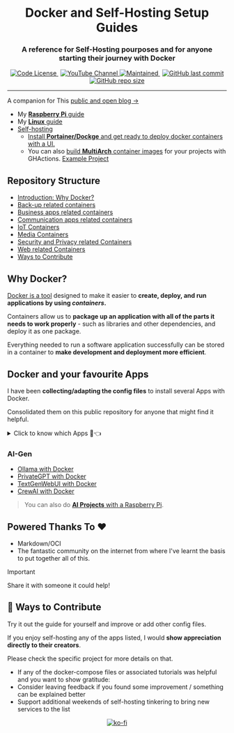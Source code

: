 <div align="center">
  <h1>Docker and Self-Hosting Setup Guides</h1>
</div>

<div align="center">
  <h3>A reference for Self-Hosting pourposes and for anyone starting their journey with Docker</h3>
</div>

<p align="center">
  <a href="https://github.com/JAlcocerT/Docker?tab=MIT-1-ov-file#readme" style="margin-right: 5px;">
    <img alt="Code License" src="https://img.shields.io/badge/License-MIT-blue.svg" />
  </a>
  <a href="https://youtube.com/@JAlcocerTech">
    <img alt="YouTube Channel" src="https://img.shields.io/badge/YouTube-Channel-red" />
  </a>
  <a href="https://GitHub.com/JAlcocerT/Docker/graphs/commit-activity" style="margin-right: 5px;">
    <img alt="Maintained" src="https://img.shields.io/badge/Maintained%3F-yes-green.svg" />
  </a>
  <a href="https://github.com/JAlcocerT/Docker">
    <img alt="GitHub last commit" src="https://img.shields.io/github/last-commit/JAlcocerT/Docker" />
  </a>
  <a href="https://github.com/JAlcocerT/Docker">
    <img alt="GitHub repo size" src="https://img.shields.io/github/repo-size/JAlcocerT/Docker" />
  </a>
</p>


---

A companion for This [public and open blog →](https://jalcocert.github.io/JAlcocerT/blog/)

* My [**Raspberry Pi** guide](https://jalcocert.github.io/RPi/posts/selfhosting-with-docker/)
* My [**Linux** guide](https://jalcocert.github.io/Linux/docs/debian/docker/)
* [Self-hosting](https://jalcocert.github.io/Linux/docs/linux__cloud/selfhosting/)
  * [Install **Portainer/Dockge** and get ready to deploy docker containers with a UI.](https://fossengineer.com/understanding-containers-for-selfhosting/)
  * You can also [build **MultiArch** container images](https://jalcocert.github.io/JAlcocerT/github-actions-use-cases/) for your projects with GHActions. [Example Project](https://github.com/JAlcocerT/Streamlit-MultiChat)

## Repository Structure
  * [Introduction: Why Docker?](#Intro)
  * [Back-up related containers](#Backups)
  * [Business apps related containers](#business)
  * [Communication apps related containers](#communication)
  * [IoT Containers](#iot)
  * [Media Containers](#media)
  * [Security and Privacy related Containers](#security)
  * [Web related Containers](#Web)
  * [Ways to Contribute](#contribute)

## Why Docker?

[Docker is a tool](https://fossengineer.com/docker-first-steps-guide-for-data-analytics/) designed to make it easier to **create, deploy, and run applications by using *containers*.**

Containers allow us to **package up an application with all of the parts it needs to work properly** -  such as libraries and other dependencies, and deploy it as one package.
 
Everything needed to run a software application successfully can be stored in a container to **make development and deployment more efficient**.

## Docker and your favourite Apps

I have been **collecting/adapting the config files** to install several Apps with Docker.

Consolidated them on this public repository for anyone that might find it helpful.

<details>
  <summary>Click to know which Apps 🐋👈</summary>
  &nbsp;

### [Backups:](https://github.com/JAlcocerT/Docker/tree/main/Backups)
  * Duplicati :heavy_check_mark:
  * Filerun :heavy_check_mark:
  * [Nextcloud](https://jalcocert.github.io/JAlcocerT/sync-file-tools/#nextcloud) :heavy_check_mark:
    * [RPI](https://jalcocert.github.io/RPi/posts/selfhosting-nextcloud/) :heavy_check_mark:
  * Photos: 
    * LibrePhotos
    * [Immich](https://github.com/JAlcocerT/Docker/blob/main/Media/Photo/Immich_Docker-Compose.yml)
    * Lychee 
    * Photonix
    * Photoprism
    * [Photoview :page_with_curl:](https://fossengineer.com/selfhosting-Photoview-docker/) :heavy_check_mark: -> file system friendly
    * Piwigo
  * [RClone](https://github.com/JAlcocerT/Docker/blob/main/Backups/rclone_docker-compose.yml) :heavy_check_mark:
  * RSync :heavy_check_mark:
  * [Samba](https://fossengineer.com/selfhosting-samba/) :heavy_check_mark:
  * [Syncthing](https://fossengineer.com/selfhosting-filebrowser-docker) :heavy_check_mark:
    
### [Business:](https://github.com/JAlcocerT/Docker/tree/main/Business)
   * ERPs:
      * ERPNext
      * Dolibarr :heavy_check_mark:
      * Odoo (ex- OpenERP) :heavy_check_mark:
    * Invoicing:
      * Crater Invoices
      * Invoice Ninja
      * Solid Invoice (x86 only)
    * Management:
       * https://github.com/JAlcocerT/Docker/blob/main/Business/PM/vikunja_docker-compose.yaml :heavy_check_mark:
       * [Leantime](https://fossengineer.com/selfhosting-Leantime-docker/) (x86 & ARM, :heavy_check_mark:)
### [Communication:](https://github.com/JAlcocerT/Docker/tree/main/Communication)
   * Chats:
       * [Matrix with Synapse :page_with_curl:](https://fossengineer.com/selfhosting-matrix-synapse-docker/) :heavy_check_mark:
       * Others: Revolt, RocketChat, Jitsi, Discourse
   * [FreshRSS](https://fossengineer.com/freshrss-docker-setup/) :heavy_check_mark:
### [Dev](https://github.com/JAlcocerT/Docker/tree/main/Dev)
* [WebTops](https://fossengineer.com/selfhosting-webtops-with-docker/)
* [Gitea](https://fossengineer.com/selfhosting-Gitea-docker/) :heavy_check_mark:
* [Gogs](https://fossengineer.com/selfhosting-Gogs-with-Docker/)
* [Gitlab CE](https://fossengineer.com/selfhosting-Gitlab-with-Docker)
* [VSCode Server](https://github.com/JAlcocerT/Docker/blob/main/Dev/vscode-server_Docker-compose.yml) :heavy_check_mark:
* [Jenkins](https://fossengineer.com/selfhosting-jenkins-ci-cd/)
* [Airflow](https://fossengineer.com/selfhosting-airflow-with-docker)
* [OneDev](https://github.com/JAlcocerT/Docker/blob/main/Dev/GIT/OneDev_Docker-compose.yml): includes kanban board
* [SnippetBox](https://github.com/JAlcocerT/Docker/blob/main/Others/snippetbox_docker-compose.yml) :heavy_check_mark:
* [SSGs](https://github.com/JAlcocerT/Docker/tree/main/Web/SSGs)
### [IoT:](https://github.com/JAlcocerT/Docker/tree/main/IoT)
* Automations:
  * Domoticz
  * [Home Assistant](https://jalcocert.github.io/RPi/posts/rpi-iot-dht11-influxdb/#how-can-i-install-home-assistant) :heavy_check_mark:
  * Home Bridge
  * OpenHab
* [Internet speed tracker](https://jalcocert.github.io/RPi/posts/self-internet-monit/#speedtest-tracker) :heavy_check_mark:
* [OpenSpeedTest](https://jalcocert.github.io/RPi/posts/self-internet-monit/#openspeedtest) :heavy_check_mark:
* GPIO
  * TIO: https://github.com/tio/tio
* [BI Tools](https://jalcocert.github.io/JAlcocerT/setup-bi-tools-docker/):
  * [Metabase](https://jalcocert.github.io/RPi/posts/rpi-iot-dht1122-mongo/#metabase)
  * [Apache Superset](https://jalcocert.github.io/RPi/posts/rpi-gps-superset/#apache-superset-setup)
  * [Redash](https://jalcocert.github.io/JAlcocerT/setup-bi-tools-docker/#redash)
  * Grafana
* Dashboards:
  * [NetData](https://fossengineer.com/selfhosting-server-monitoring-with-netdata-and-docker/) :heavy_check_mark:
  * Grafana with Prometheus (internet speed) :heavy_check_mark:
  * Grafana with Prometheus (internet + device with node exporter)
  * EFK stack for logs(Elastic search, Fluentd, Kibana)
  * ELK stack (ES, Logstash, Kibana)
  * GOtify
  * Ntfy (notify)
  * [Uptime Kuma :page_with_curl:](https://fossengineer.com/selfhosting-uptime-Kuma-docker/) :heavy_check_mark:
  * Flame :heavy_check_mark:   
  * Homarr :heavy_check_mark:
  * Dockge :heavy_check_mark:
    
### [Media](https://github.com/JAlcocerT/Docker/tree/main/Media)
* E-Books/Podcasts
  * Calibre :heavy_check_mark:
  * Audiobookshelf :heavy_check_mark:
  * Podgrab :heavy_check_mark:
* [Photos](https://github.com/JAlcocerT/Docker/tree/main/Backups/Photos): 
  * [PiGallery](https://github.com/JAlcocerT/Docker/blob/main/Backups/Photos/PiGallery_docker-compose.yml) :heavy_check_mark: -> Photo location, GPX support & file system friendly friendly (no DB required) :rocket:
* FileSharing
  * Anonupload
  * Picoshare
  * Pingvin
  * [FileBrowser](https://fossengineer.com/selfhosting-filebrowser-docker)
* Entertainment  
  * [Jellyfin](https://jalcocert.github.io/JAlcocerT/media-server-with-open-source/) :heavy_check_mark:
  * Kodi
  * Plex
  * Emby
  * Couchpotato :heavy_check_mark:
  * [Jacket](https://github.com/JAlcocerT/Docker/blob/main/Media/jacket_docker-compose.yml) :heavy_check_mark:
  * Others: Mylar3, Midarr, Readarr
  * [Calibre](https://github.com/JAlcocerT/Docker/blob/main/Media/calibre_docker-compose.yml) :heavy_check_mark:
  * P2P
    * [Transmission](https://fossengineer.com/transmission-with-vpn-torrent/) :heavy_check_mark:
    * rTorrent :heavy_check_mark:
    * [Qbittorrent](https://fossengineer.com/selfhosting-qBittorrent-with-docker-and-VPN) :heavy_check_mark:
    * Radarr :heavy_check_mark:
    * [Sonarr](https://github.com/JAlcocerT/Docker/blob/main/Media/Video/sonarr_docker-compose.yml) :heavy_check_mark:
    * Bazarr :heavy_check_mark:
    * JDownloader :heavy_check_mark:
* ArchiveBox
* [Music](https://github.com/JAlcocerT/Docker/tree/main/Media/Music)
  * [Supysonic](https://github.com/JAlcocerT/Docker/blob/main/Media/Music/supysonic_docker-compose.yml) :heavy_check_mark:
  * [Navidrome](https://github.com/JAlcocerT/Docker/blob/main/Media/Music/Navidrome_Docker-compose.yml) :heavy_check_mark: it has synergy with [youtube-dl](https://jalcocert.github.io/RPi/posts/youtube-video-download/#youtube-dl-material)

### [Security:](https://github.com/JAlcocerT/Docker/tree/main/Security)
* Authelia  
* Blocky
* [Cloudflare - Zero Trust Tunnel :page_with_curl:](https://fossengineer.com/selfhosting-cloudflared-tunnel-docker/) :heavy_check_mark:
* Crowdsec 
* DNS:
  * CoreDNS
  * [Unbound](https://jalcocert.github.io/RPi/posts/selfh-internet-better/#unbound-dns) :heavy_check_mark:
  * [Pihole :page_with_curl:](https://fossengineer.com/selfhosting-PiHole-docker/) :heavy_check_mark: 
  * PiHole + Cloudflare (DNS over HTTPs)      
  * Dynamic DNS
    * DuckDNS :heavy_check_mark:
    * No-IP  
* EndleSSH
* [Fail2ban](https://fossengineer.com/setup-fail2ban-with-docker) 
* LAN:
  * [Watchyourlan](https://fossengineer.com/selfhosting-WatchYourLAN-docker/) :heavy_check_mark:
  * [Wireshark](https://fossengineer.com/setup-wireshark-with-docker/) :heavy_check_mark:
  * Pi-Alert  
* Privacy:
  * [Whoogle :page_with_curl:](https://fossengineer.com/selfhosting-whoogle-docker/) :heavy_check_mark:
  * [SearXNG](https://jalcocert.github.io/RPi/posts/selfh-internet-better/#searxng) :heavy_check_mark:
* Proxies
  * Caddy 
  * [NGINX + SSL + DuckDNS :page_with_curl:](https://fossengineer.com/selfhosting-nginx-proxy-manager-docker/) :heavy_check_mark:
  * NGINX + SSL + Fail2ban
  * NGINX + SSL + Fail2ban + Authelia
  * Traefik
  * Traefik + failban
* VPN's
  * [Gluetun :page_with_curl:](https://fossengineer.com/using-bard-selfhosting-firefox-with-vpn-docker/)
  * [Tailscale](https://jalcocert.github.io/Linux/docs/debian/linux_vpn_setup/)
  * Headscale
  * [Wireguard and wg-easy](https://jalcocert.github.io/JAlcocerT/how-to-use-wg-easy-with-a-vps/) :heavy_check_mark:
* [Watchtower](https://fossengineer.com/setup-watchtower-with-docker/) :heavy_check_mark:
    
###  Others:
* Management:
  * [Focalboard](https://fossengineer.com/focalboard-docker/) :heavy_check_mark:
  * [Logseq](https://fossengineer.com/selfhosting-logseq/)
  * OpenProject
  * [Leantime :page_with_curl:](https://fossengineer.com/selfhosting-Leantime-docker/) :heavy_check_mark:
  * [Timtelite](https://fossengineer.com/selfhosting-timelite-free-tracking-tool-with-docker/)
  * [Trilium](https://fossengineer.com/selfhosting-Trilium-docker/) :heavy_check_mark:
* Youtube
  * MeTube :heavy_check_mark:
* [Grocy](https://github.com/JAlcocerT/Docker/tree/main/Others) :heavy_check_mark:
* [Firefox :page_with_curl:](https://fossengineer.com/using-bard-selfhosting-firefox-with-vpn-docker/)
* Libretranslate
* Design
  * Penpotapp
  * [Drawio](https://fossengineer.com/selfhosting-drawio-with-docker/)

### [Web](https://github.com/JAlcocerT/Docker/tree/main/Web)
* [Analytics](https://github.com/JAlcocerT/Docker/tree/main/Web/Analytics)
  * [Matomo](https://github.com/JAlcocerT/Docker/blob/main/Web/Analytics/matomo_Docker-compose.yml)
  * [Plausible](https://github.com/JAlcocerT/Docker/blob/main/Web/Analytics/plausible_Docker-compose.yml)
  * [Posthog](https://github.com/JAlcocerT/Docker/blob/main/Web/Analytics/Product_analytics/posthog_docker-compose.yml)
  * [Umami](https://fossengineer.com/selfhosting-umami-with-docker/) :heavy_check_mark:
* Comment Engines
  * remark42
* [CMS](https://github.com/JAlcocerT/Docker/tree/main/Web/CMS)
  * [Wordpress :page_with_curl:](https://fossengineer.com/selfhosting-wordpress-docker/) :heavy_check_mark:
  * [Ghost :page_with_curl:](https://fossengineer.com/selfhosting-ghost-docker/)
* [Forms (HTML)](https://jalcocert.github.io/JAlcocerT/blog/dev-forms/#forms)
  * [Drupal](https://github.com/JAlcocerT/Docker/blob/main/Others/drupal_docker-compose.yml)
  * [Forms](https://github.com/JAlcocerT/Docker/tree/main/Web/Forms)
    * [OhMyForm](https://github.com/JAlcocerT/Docker/blob/main/Web/Forms/OhMyForm_Docker-compose.yml)
    * [FormBricks](https://jalcocert.github.io/JAlcocerT/blog/dev-forms/#formbricks)
* Instagram alternatives
  * [Chevereto](https://fossengineer.com/selfhosting-chevereto-docker/)
  * Pixelfed
  * Vero
* Static Web Servers
  * [Apache :page_with_curl:](https://fossengineer.com/Selfhosting-Static-Webs-with-Apache-in-Docker/) 
  * NginX
* [Subscriptions/Newsletters](https://jalcocert.github.io/JAlcocerT/blog/dev-forms/#newsletters)
   * Keila
   * Mailtrain
   * Moodle

**Legend:**
  * :heavy_check_mark: -> Self-hosting instructions available in this repository
  * :page_with_curl: -> Detailed instructions available

</details>

### AI-Gen

* [Ollama with Docker](https://fossengineer.com/selfhosting-llms-ollama/)
* [PrivateGPT with Docker](https://fossengineer.com/selfhosting-local-llms-with-privateGPT/)
* [TextGenWebUI with Docker](https://fossengineer.com/Generative-AI-LLMs-locally-with-cpu/)
* [CrewAI with Docker](https://fossengineer.com/ai-agents-crewai/)

> You can also do [**AI Projects** with a Raspberry Pi](https://jalcocert.github.io/RPi/posts/raspberry-ai-projects/).

## Powered Thanks To :heart:

* Markdown/OCI
* The fantastic community on the internet from where I've learnt the basis to put together all of this.


> [!IMPORTANT]
> Share it with someone it could help!

## :loudspeaker: Ways to Contribute 

Try it out the guide for yourself and improve or add other config files.

If you enjoy self-hosting any of the apps listed, I would **show appreciation directly to their creators**. 

Please check the specific project for more details on that.

* If any of the docker-compose files or associated tutorials was helpful and you want to show gratitude:
 * Consider leaving feedback if you found some improvement / something can be explained better
 * Support additional weekends of self-hosting tinkering to bring new services to the list

<p align="center">
  <a href="https://ko-fi.com/Z8Z1QPGUM">
    <img src="https://ko-fi.com/img/githubbutton_sm.svg" alt="ko-fi" />
  </a>
</p>